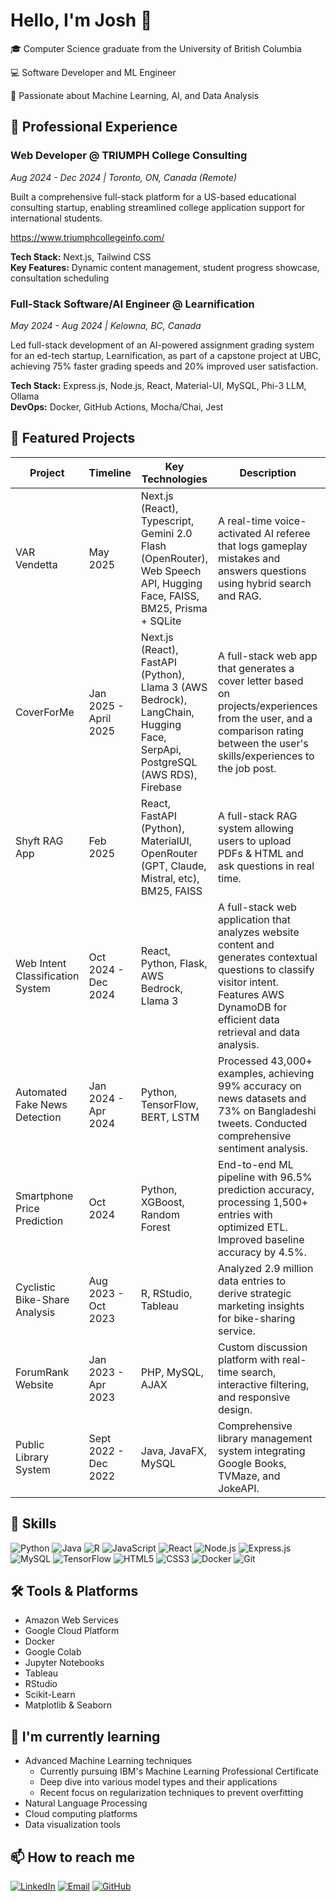 # Hello, I'm Josh 👋

🎓 Computer Science graduate from the University of British Columbia 

💻 Software Developer and ML Engineer

🤖 Passionate about Machine Learning, AI, and Data Analysis



## 💼 Professional Experience

### Web Developer @ TRIUMPH College Consulting
*Aug 2024 - Dec 2024 | Toronto, ON, Canada (Remote)*

Built a comprehensive full-stack platform for a US-based educational consulting startup, enabling streamlined college application support for international students. 

https://www.triumphcollegeinfo.com/

**Tech Stack:** Next.js, Tailwind CSS  
**Key Features:** Dynamic content management, student progress showcase, consultation scheduling

### Full-Stack Software/AI Engineer @ Learnification
*May 2024 - Aug 2024 | Kelowna, BC, Canada*

Led full-stack development of an AI-powered assignment grading system for an ed-tech startup, Learnification, as part of a capstone project at UBC, achieving 75% faster grading speeds and 20% improved user satisfaction.

**Tech Stack:** Express.js, Node.js, React, Material-UI, MySQL, Phi-3 LLM, Ollama  
**DevOps:** Docker, GitHub Actions, Mocha/Chai, Jest

## 🚀 Featured Projects

| Project | Timeline | Key Technologies | Description | Links |
|---------|----------|------------------|-------------|-------|
| VAR Vendetta | May 2025 | Next.js (React), Typescript, Gemini 2.0 Flash (OpenRouter), Web Speech API, Hugging Face, FAISS, BM25, Prisma + SQLite | A real-time voice-activated AI referee that logs gameplay mistakes and answers questions using hybrid search and RAG. | [View Github](https://github.com/joshndala/var-vendetta) |
|CoverForMe | Jan 2025 - April 2025 | Next.js (React), FastAPI (Python), Llama 3 (AWS Bedrock), LangChain, Hugging Face, SerpApi, PostgreSQL (AWS RDS), Firebase | A full-stack web app that generates a cover letter based on projects/experiences from the user, and a comparison rating between the user's skills/experiences to the job post. | [View Github](https://github.com/joshndala/coverletter-ai) |
| Shyft RAG App | Feb 2025 | React, FastAPI (Python), MaterialUI, OpenRouter (GPT, Claude, Mistral, etc), BM25, FAISS | A full-stack RAG system allowing users to upload PDFs & HTML and ask questions in real time. | [View Github](https://github.com/joshndala/shyft-rag-app) |
| Web Intent Classification System | Oct 2024 - Dec 2024 | React, Python, Flask, AWS Bedrock, Llama 3 | A full-stack web application that analyzes website content and generates contextual questions to classify visitor intent. Features AWS DynamoDB for efficient data retrieval and data analysis. | [View Github](https://github.com/joshndala/web-visitor-classifier) |
| Automated Fake News Detection | Jan 2024 - Apr 2024 | Python, TensorFlow, BERT, LSTM | Processed 43,000+ examples, achieving 99% accuracy on news datasets and 73% on Bangladeshi tweets. Conducted comprehensive sentiment analysis. | [View Paper and Resources](https://github.com/joshndala/fake-news-detection/blob/main/Deep%20Learning%20on%20Fake%20News%20Detection%20Final%20Paper.pdf) |
| Smartphone Price Prediction | Oct 2024 | Python, XGBoost, Random Forest | End-to-end ML pipeline with 96.5% prediction accuracy, processing 1,500+ entries with optimized ETL. Improved baseline accuracy by 4.5%. | [View Github](https://github.com/joshndala/phone-classification) |
| Cyclistic Bike-Share Analysis | Aug 2023 - Oct 2023 | R, RStudio, Tableau | Analyzed 2.9 million data entries to derive strategic marketing insights for bike-sharing service. | [View Project](https://github.com/joshndala/Cyclistic-Case-Study) |
| ForumRank Website | Jan 2023 - Apr 2023 | PHP, MySQL, AJAX | Custom discussion platform with real-time search, interactive filtering, and responsive design. | Unavailable |
| Public Library System | Sept 2022 - Dec 2022 | Java, JavaFX, MySQL | Comprehensive library management system integrating Google Books, TVMaze, and JokeAPI. | [View Project](https://github.com/joshndala/PublicLibraryIndivProj) |

## 💼 Skills

![Python](https://img.shields.io/badge/-Python-3776AB?style=flat-square&logo=Python&logoColor=white)
![Java](https://img.shields.io/badge/-Java-007396?style=flat-square&logo=Java&logoColor=white)
![R](https://img.shields.io/badge/-R-276DC3?style=flat-square&logo=R&logoColor=white)
![JavaScript](https://img.shields.io/badge/-JavaScript-F7DF1E?style=flat-square&logo=javascript&logoColor=black)
![React](https://img.shields.io/badge/-React-61DAFB?style=flat-square&logo=react&logoColor=black)
![Node.js](https://img.shields.io/badge/-Node.js-339933?style=flat-square&logo=Node.js&logoColor=white)
![Express.js](https://img.shields.io/badge/-Express.js-000000?style=flat-square&logo=express&logoColor=white)
![MySQL](https://img.shields.io/badge/-MySQL-4479A1?style=flat-square&logo=mysql&logoColor=white)
![TensorFlow](https://img.shields.io/badge/-TensorFlow-FF6F00?style=flat-square&logo=TensorFlow&logoColor=white)
![HTML5](https://img.shields.io/badge/-HTML5-E34F26?style=flat-square&logo=html5&logoColor=white)
![CSS3](https://img.shields.io/badge/-CSS3-1572B6?style=flat-square&logo=css3&logoColor=white)
![Docker](https://img.shields.io/badge/-Docker-2496ED?style=flat-square&logo=docker&logoColor=white)
![Git](https://img.shields.io/badge/-Git-F05032?style=flat-square&logo=git&logoColor=white)

## 🛠 Tools & Platforms
- Amazon Web Services
- Google Cloud Platform
- Docker
- Google Colab
- Jupyter Notebooks
- Tableau
- RStudio
- Scikit-Learn
- Matplotlib & Seaborn

## 🌱 I'm currently learning
- Advanced Machine Learning techniques
  - Currently pursuing IBM's Machine Learning Professional Certificate
  - Deep dive into various model types and their applications
  - Recent focus on regularization techniques to prevent overfitting
- Natural Language Processing
- Cloud computing platforms
- Data visualization tools

## 📫 How to reach me
[![LinkedIn](https://img.shields.io/badge/-LinkedIn-0077B5?style=flat-square&logo=LinkedIn&logoColor=white)](https://www.linkedin.com/in/joshua-ndala/)
[![Email](https://img.shields.io/badge/-Email-D14836?style=flat-square&logo=Gmail&logoColor=white)](mailto:jndala246@gmail.com)
[![GitHub](https://img.shields.io/badge/-GitHub-181717?style=flat-square&logo=GitHub&logoColor=white)](https://github.com/joshndala)

